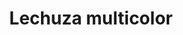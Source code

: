 ---
title: Lechuza multicolor
date: 
draft: false

# descripcion
description : Dije de plata y nácar

materials: Plata 925

color: Plateado y nácar multicolor

dimensions: 1,5cm largo

code: 02-25-0683

type: "Dijes"

categories: []

price: $2.500,00

# Images
# first image will be shown in the product page
images:
  # - image: "images/path_to_image"
  # La ubicacion de las imagenes es imagenes/Dijes/Dijes.Nácar/02-25-0683-lechuza-multicolor
  - image: "./images/dijes/nácar/02-25-0683.JPG"
---